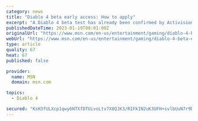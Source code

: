 ```yaml
---
category: news
title: "Diablo 4 beta early access: How to apply"
excerpt: "A Diablo 4 beta test has already been confirmed by Activision-Blizzard, which has demon hunters worldwide on edge. As with most modern multiplayer games, Blizzard will rely on the community to ..."
publishedDateTime: 2023-01-19T08:01:00Z
originalUrl: "https://www.msn.com/en-us/entertainment/gaming/diablo-4-beta-early-access-how-to-apply/ar-AA16wwEm"
webUrl: "https://www.msn.com/en-us/entertainment/gaming/diablo-4-beta-early-access-how-to-apply/ar-AA16wwEm"
type: article
quality: 67
heat: 67
published: false

provider:
  name: MSN
  domain: msn.com

topics:
  - Diablo 4

secured: "KsH3fULXcp1qwy6NTXfDTUivoLtv7X8QJK3/RIFkIN2uK3UFH+svlbUuN7r9DeK5RJOWz2XZQBTo0LpV9PiytC+L/XcvZeS5oeT3IY+jCfOKyJSnnEqFyQoVfjLHJwLjfZJYsQAiOXF2rp0acuNSrCTg92L6wQfRiCM0aUGYvNKC697F5oM75pAyQ/JMrV7GTFhmKiP0D5mxA9MRCaX2yOV1x3CTiTlY5N8m/QBigrSmLYJjH05Y8SFi0/E8D/tcLlIZEX7RcQZiuWnDTs3gETNuvFhcqGPPtw8XmEAVrqdlZIv5kkq7P0IW7qXW59AT8sfH0UqCk4tRqd8qt7e+qqcy8vRTgCMjqMrBwQFMiMI=;2/rf6rG+1kQkG2GzLgjsaw=="
---
```


